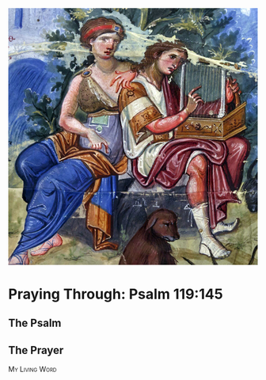 <img class="intro-right" src="art-paris-psalter.jpg">

<style>
  li {list-style-type: none;}
  p + ul {
    margin-top: -18px;
}
</style>

# Praying Through: Psalm 119:145

## The Psalm

## The Prayer

<div style="font-variant: small-caps;">
My Living Word
</div>
